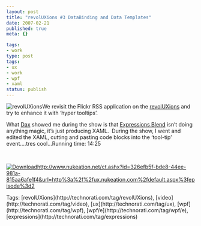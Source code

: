 ```yaml
---
layout: post
title: "revolUXions #3 DataBinding and Data Templates"
date: 2007-02-21
published: true
meta: {}

tags:
- work
type: post
tags:
- ux
- work
- wpf
- xaml
status: publish
---
```







![revolUXions](http://media.eick.us/2011/05/388628564_ec67e676cc_m.jpg)We revisit the Flickr RSS application on the [revolUXions](http://www.revoluxions.com/) and try to enhance it with ‘hyper tooltips’.



What [Dax](www.nukeation.net) showed me during the show is that [Expressions Blend](http://www.microsoft.com/products/expression/en/default.mspx) isn’t doing anything magic, it’s just producing XAML.  During the show, I went and edited the XAML, cutting and pasting code blocks into the ‘tool-tip’ event….tres cool…Running time: 14:25 



 



[![Download](http://ux.nukeation.com/slices/download.jpg)](http://ux.nukeation.com/default.aspx?episode=3)<http://www.nukeation.net/ct.ashx?id=326efb5f-bde8-44ee-981a-815aa6afe1f4&url=http%3a%2f%2fux.nukeation.com%2fdefault.aspx%3fepisode%3d2>

<div class="bjtags">Tags:  [revolUXions](http://technorati.com/tag/revolUXions), [video](http://technorati.com/tag/video), [ux](http://technorati.com/tag/ux), [wpf](http://technorati.com/tag/wpf), [wpf/e](http://technorati.com/tag/wpf/e), [expressions](http://technorati.com/tag/expressions)</div>
